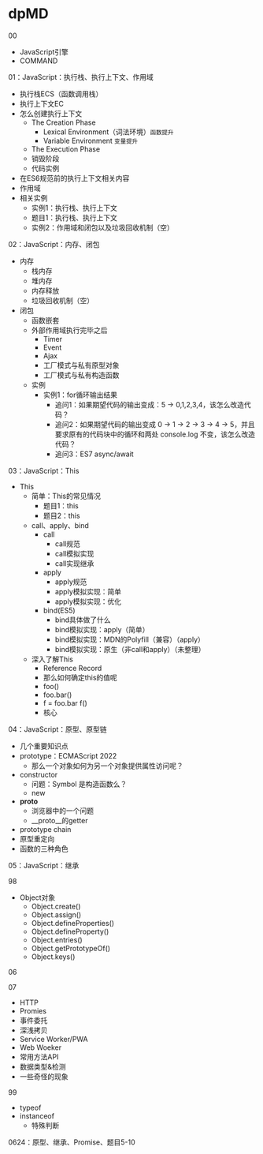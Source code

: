 # dpMD

00

- JavaScript引擎
- COMMAND

01：JavaScript：执行栈、执行上下文、作用域

- 执行栈ECS（函数调用栈）
- 执行上下文EC
- 怎么创建执行上下文
  - The Creation Phase
    - Lexical Environment（词法环境）`函数提升`
    - Variable Environment `变量提升`
  - The Execution Phase
  - 销毁阶段
  - 代码实例
- 在ES6规范前的执行上下文相关内容
- 作用域
- 相关实例
  - 实例1：执行栈、执行上下文
  - 题目1：执行栈、执行上下文
  - 实例2：作用域和闭包以及垃圾回收机制（空）

02：JavaScript：内存、闭包

- 内存
  - 栈内存
  - 堆内存
  - 内存释放
  - 垃圾回收机制（空）
- 闭包
  - 函数嵌套
  - 外部作用域执行完毕之后
    - Timer
    - Event
    - Ajax
    - 工厂模式与私有原型对象
    - 工厂模式与私有构造函数
  - 实例
    - 实例1：for循环输出结果
      - 追问1：如果期望代码的输出变成：5 -> 0,1,2,3,4，该怎么改造代码？
      - 追问2：如果期望代码的输出变成 0 -> 1 -> 2 -> 3 -> 4 -> 5，并且要求原有的代码块中的循环和两处 console.log 不变，该怎么改造代码？
      - 追问3：ES7 async/await

03：JavaScript：This

- This
  - 简单：This的常见情况
    - 题目1：this
    - 题目2：this
  - call、apply、bind
    - call
      - call规范
      - call模拟实现
      - call实现继承
    - apply
      - apply规范
      - apply模拟实现：简单
      - apply模拟实现：优化
    - bind(ES5)
      - bind具体做了什么
      - bind模拟实现：apply（简单）
      - bind模拟实现：MDN的Polyfill（兼容）（apply）
      - bind模拟实现：原生（非call和apply）（未整理）
  - 深入了解This
    - Reference Record
    - 那么如何确定this的值呢
    - foo()
    - foo.bar()
    - f = foo.bar f()
    - 核心

04：JavaScript：原型、原型链

- 几个重要知识点
- prototype：ECMAScript 2022
  - 那么一个对象如何为另一个对象提供属性访问呢？
- constructor
  - 问题：Symbol 是构造函数么？
  - new
- __proto__
  - 浏览器中的一个问题  
  - __proto__的getter
- prototype chain
- 原型重定向
- 函数的三种角色

05：JavaScript：继承


98

- Object对象
  - Object.create()
  - Object.assign()
  - Object.defineProperties()
  - Object.defineProperty()
  - Object.entries()
  - Object.getPrototypeOf()
  - Object.keys()

06

07

- HTTP
- Promies
- 事件委托
- 深浅拷贝
- Service Worker/PWA
- Web Woeker
- 常用方法API
- 数据类型&检测
- 一些奇怪的现象

99

- typeof
- instanceof
  - 特殊判断

0624：原型、继承、Promise、题目5-10
